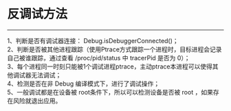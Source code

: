 # 反调试方法
---
1、判断是否有调试器连接： Debug.isDebuggerConnected()；  
2、判断是否被其他进程跟踪（使用Ptrace方式跟踪一个进程时，目标进程会记录自己被谁跟踪，通过查看 /proc/pid/status 中 tracerPid 是否为 0）；  
3、每个进程同一时刻只能被1个调试进程ptrace，主动ptrace本进程可以使得其他调试器无法调试；  
4、检测是否在非 Debug 编译模式下，进行了调试操作；  
5、一般调试都是在设备被 root条件下，所以可以检测设备是否被 root ，如果存在风险就退出应用。
